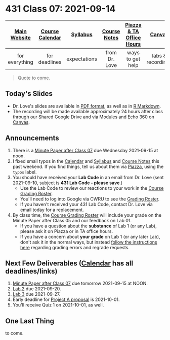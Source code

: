 # 431 Class 07: 2021-09-14

[Main Website](https://thomaselove.github.io/431/) | [Course Calendar](https://thomaselove.github.io/431/calendar.html) | [Syllabus](https://thomaselove.github.io/431-2021-syllabus/) | [Course Notes](https://thomaselove.github.io/431-notes/) | [Piazza & TA Office Hours](https://thomaselove.github.io/431/contact.html) | [Canvas](https://canvas.case.edu) | [Data and Code](https://github.com/THOMASELOVE/431-data)
:-----------: | :--------------: | :----------: | :---------: | :-------------: | :-----------: | :------------:
for everything | for deadlines | expectations | from Dr. Love | ways to get help | labs & recordings | for downloads

> Quote to come.

## Today's Slides

- Dr. Love's slides are available in [PDF format](https://github.com/THOMASELOVE/431-2021/blob/main/classes/class07/431-class07-slides.pdf), as well as in [R Markdown](https://github.com/THOMASELOVE/431-2021/blob/main/classes/class07/431-class07-slides.Rmd).
- The recording will be made available approximately 24 hours after class through our Shared Google Drive and via Modules and Echo 360 on [Canvas](https://canvas.case.edu).

## Announcements

1. There is a [Minute Paper after Class 07](https://github.com/THOMASELOVE/431-2021/tree/main/minutepapers) due Wednesday 2021-09-15 at noon. 
2. I fixed small typos in the [Calendar](https://thomaselove.github.io/431/calendar.html) and [Syllabus](https://thomaselove.github.io/431-2021-syllabus/) and [Course Notes](https://thomaselove.github.io/431-notes/) this past weekend. If you find things, tell us about them via [Piazza](https://piazza.com/case/fall2021/pqhs431), using the `typos` label.
3. You should have received your **Lab Code** in an email from Dr. Love (sent 2021-09-10, subject is **431 Lab Code - please save**.) 
    - Use the Lab Code to review our reactions to your work in the [Course Grading Roster](https://bit.ly/431-2021-grades).
    - You'll need to log into Google via CWRU to see the [Grading Roster](https://bit.ly/431-2021-grades).
    - If you haven't received your 431 Lab Code, contact Dr. Love via email today for a replacement.
4. By class time, the [Course Grading Roster](https://bit.ly/431-2021-grades) will include your grade on the Minute Paper after Class 05 and our feedback on Lab 01. 
    - If you have a question about the **substance** of Lab 1 (or any Lab), please ask it on Piazza or in TA office hours.
    - If you have a concern about **your grade** on Lab 1 (or any later Lab), don't ask it in the normal ways, but instead [follow the instructions here](https://github.com/THOMASELOVE/431-2021/tree/main/labs#grading-errors-and-regrade-requests) regarding grading errors and regrade requests.

## Next Few Deliverables ([Calendar](https://thomaselove.github.io/431/calendar.html) has all deadlines/links)

1. [Minute Paper after Class 07](https://github.com/THOMASELOVE/431-2021/tree/main/minutepapers) due tomorrow 2021-09-15 at NOON.
2. [Lab 2](https://github.com/THOMASELOVE/431-2021/tree/main/labs) due 2021-09-20.
3. [Lab 3](https://github.com/THOMASELOVE/431-2021/tree/main/labs) due 2021-09-27.
4. Early deadline for [Project A proposal](https://thomaselove.github.io/431-2021-projectA/) is 2021-10-01.
5. You'll receive Quiz 1 on 2021-10-01, as well.

## One Last Thing

to come.
